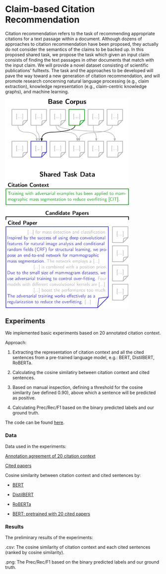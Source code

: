 # Claim-based Citation Recommendation

Citation recommendation refers to the task of recommending appropriate citations for a text passage within a document. Although dozens of approaches to citation recommendation have been proposed, they actually do not consider the semantics of the claims to be backed up. In this proposed shared task, we propose the task which given an input claim consists of finding the text passages in other documents that match with the input claim. We will provide a novel dataset consisting of scientific publications' fulltexts. The task and the approaches to be developed will pave the way toward a new generation of citation recommendation, and will promote research concerning natural language processing (e.g., claim extraction), knowledge representation (e.g., claim-centric knowledge graphs), and machine learning.

<img align="middle" src="data_example.png" alt="data example" width="400"/>

## Experiments

We implemented basic experiments based on 20 annotated citation context. 

Approach: 
1. Extracting the representation of citation context and all the cited sentences from a pre-trained language model, e.g.: BERT, DistilBERT, RoBERTa. 
2. Calculating the cosine similatiry between citation context and cited sentences.
3. Based on manual inspection, defining a threshold for the
    cosine similarity (we defined 0.90), above which a sentence will be predicted as
    positive.
   
4. Calculating Prec/Rec/F1 based on the binary predicted labels and
    our ground truth.
   
The code can be found [here](/experiments/calculate_cosine_similarity.ipynb).

### Data
Data used in the experiments:

[Annotation agreement of 20 citation context](/experiments/data/annotations_agreement_20.json)

[Cited papers](/experiments/data/cited_papers_20.json)

Cosine similarity between citation context and cited sentences by:
+ [BERT](/experiments/data/context_and_score_bert.json)

+ [DistilBERT](/experiments/data/context_and_score_distilbert.json)

+ [RoBERTa](/experiments/data/context_and_score_roberta.json)

+ [BERT: pretrained with 20 cited papers](/experiments/data/context_and_score_bert_pre-trained.json)

### Results
The preliminary results of the experiments:

.csv: The cosine similarity of citation context and each cited sentences (ranked by cosine similarity).

.png: The Prec/Rec/F1 based on the binary predicted labels and
    our ground truth.

